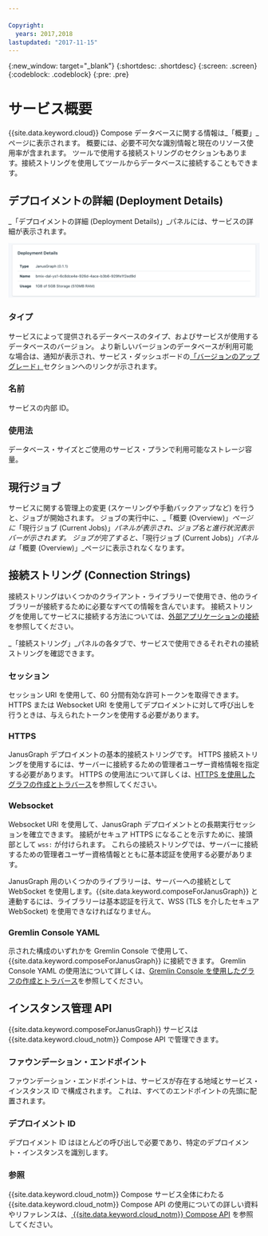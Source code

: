 ```yaml
---

Copyright:
  years: 2017,2018
lastupdated: "2017-11-15"
---
```


{:new_window: target="_blank"}
{:shortdesc: .shortdesc}
{:screen: .screen}
{:codeblock: .codeblock}
{:pre: .pre}

# サービス概要

{{site.data.keyword.cloud}} Compose データベースに関する情報は_「概要」_ページに表示されます。 概要には、必要不可欠な識別情報と現在のリソース使用率が含まれます。 ツールで使用する接続ストリングのセクションもあります。接続ストリングを使用してツールからデータベースに接続することもできます。

## デプロイメントの詳細 (Deployment Details)

_「デプロイメントの詳細 (Deployment Details)」_パネルには、サービスの詳細が表示されます。

![「デプロイメントの詳細 (Deployment Details)」](./images/janusgraph-deployment-details.png "「デプロイメントの詳細 (Deployment Details)」パネルのビュー")

### タイプ

サービスによって提供されるデータベースのタイプ、およびサービスが使用するデータベースのバージョン。 より新しいバージョンのデータベースが利用可能な場合は、通知が表示され、サービス・ダッシュボードの[「バージョンのアップグレード」](/docs/services/ComposeForJanusGraph/dashboard-settings.html#upgrade-version)セクションへのリンクが示されます。

### 名前

サービスの内部 ID。

### 使用法

データベース・サイズとご使用のサービス・プランで利用可能なストレージ容量。

## 現行ジョブ

サービスに関する管理上の変更 (スケーリングや手動バックアップなど) を行うと、ジョブが開始されます。 ジョブの実行中に、_「概要 (Overview)」_ページに_「現行ジョブ (Current Jobs)」_パネルが表示され、ジョブ名と進行状況表示バーが示されます。 ジョブが完了すると、_「現行ジョブ (Current Jobs)」_パネルは_「概要 (Overview)」_ページに表示されなくなります。

## 接続ストリング (Connection Strings)

接続ストリングはいくつかのクライアント・ライブラリーで使用でき、他のライブラリーが接続するために必要なすべての情報を含んでいます。 接続ストリングを使用してサービスに接続する方法については、[外部アプリケーションの接続](./connecting-external.html)を参照してください。

_「接続ストリング」_パネルの各タブで、サービスで使用できるそれぞれの接続ストリングを確認できます。

### セッション

セッション URI を使用して、60 分間有効な許可トークンを取得できます。 HTTPS または Websocket URI を使用してデプロイメントに対して呼び出しを行うときは、与えられたトークンを使用する必要があります。

### HTTPS

JanusGraph デプロイメントの基本的接続ストリングです。 HTTPS 接続ストリングを使用するには、サーバーに接続するための管理者ユーザー資格情報を指定する必要があります。 HTTPS の使用法について詳しくは、[HTTPS を使用したグラフの作成とトラバース](./tutorial-https.html)を参照してください。

### Websocket

Websocket URI を使用して、JanusGraph デプロイメントとの長期実行セッションを確立できます。 接続がセキュア HTTPS になることを示すために、接頭部として `wss:` が付けられます。 これらの接続ストリングでは、サーバーに接続するための管理者ユーザー資格情報とともに基本認証を使用する必要があります。

JanusGraph 用のいくつかのライブラリーは、サーバーへの接続として WebSocket を使用します。{{site.data.keyword.composeForJanusGraph}} と連動するには、ライブラリーは基本認証を行えて、WSS (TLS を介したセキュア WebSocket) を使用できなければなりません。

### Gremlin Console YAML

示された構成のいずれかを Gremlin Console で使用して、{{site.data.keyword.composeForJanusGraph}} に接続できます。 Gremlin Console YAML の使用法について詳しくは、[Gremlin Console を使用したグラフの作成とトラバース](./tutorial-gremlin-console.html)を参照してください。


## インスタンス管理 API

{{site.data.keyword.composeForJanusGraph}} サービスは {{site.data.keyword.cloud_notm}} Compose API で管理できます。

### ファウンデーション・エンドポイント

ファウンデーション・エンドポイントは、サービスが存在する地域とサービス・インスタンス ID で構成されます。 これは、すべてのエンドポイントの先頭に配置されます。

### デプロイメント ID

デプロイメント ID はほとんどの呼び出しで必要であり、特定のデプロイメント・インスタンスを識別します。

### 参照

{{site.data.keyword.cloud_notm}} Compose サービス全体にわたる {{site.data.keyword.cloud_notm}} Compose API の使用についての詳しい資料やリファレンスは、[ {{site.data.keyword.cloud_notm}} Compose API](https://www.compose.com/articles/the-ibm-cloud-compose-api/) を参照してください。

